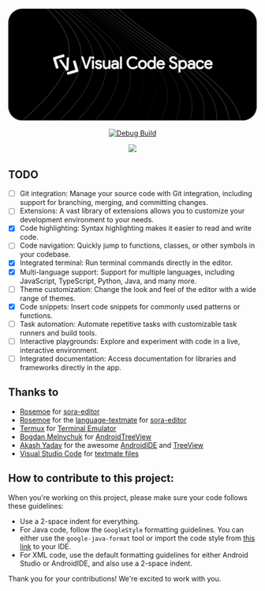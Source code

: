 ![Banner](./images/banner.png "app_banner")

<div align="center">
    
[![Debug Build](https://github.com/raredeveloperofc/Visual-Code-Space/actions/workflows/debug_build.yml/badge.svg)](https://github.com/raredeveloperofc/Visual-Code-Space/actions/workflows/debug_build.yml)

[![](https://dcbadge.vercel.app/api/server/4uTBTZeAgS)](https://discord.gg/4uTBTZeAgS)
</div>

## TODO
- [ ] Git integration: Manage your source code with Git integration, including support for branching, merging, and committing changes.
- [ ] Extensions: A vast library of extensions allows you to customize your development environment to your needs.
- [x] Code highlighting: Syntax highlighting makes it easier to read and write code.
- [ ] Code navigation: Quickly jump to functions, classes, or other symbols in your codebase.
- [X] Integrated terminal: Run terminal commands directly in the editor.
- [X] Multi-language support: Support for multiple languages, including JavaScript, TypeScript, Python, Java, and many more.
- [ ] Theme customization: Change the look and feel of the editor with a wide range of themes.
- [X] Code snippets: Insert code snippets for commonly used patterns or functions.
- [ ] Task automation: Automate repetitive tasks with customizable task runners and build tools.
- [ ] Interactive playgrounds: Explore and experiment with code in a live, interactive environment.
- [ ] Integrated documentation: Access documentation for libraries and frameworks directly in the app.

## Thanks to
- [Rosemoe](https://github.com/Rosemoe) for [sora-editor](https://github.com/Rosemoe/sora-editor)
- [Rosemoe](https://github.com/Rosemoe) for the [language-textmate](https://github.com/Rosemoe/sora-editor/tree/main/language-textmate) for [sora-editor](https://github.com/Rosemoe/sora-editor)
- [Termux](https://github.com/termux) for [Terminal Emulator](https://github.com/termux/termux-app)
- [Bogdan Melnychuk](https://github.com/bmelnychuk) for [AndroidTreeView](https://github.com/bmelnychuk/AndroidTreeView)
- [Akash Yadav](https://github.com/itsaky) for the awesome [AndroidIDE](https://github.com/AndroidIDEOfficial/AndroidIDE) and [TreeView](https://github.com/AndroidIDEOfficial/AndroidIDE/tree/dev/treeview)
- [Visual Studio Code](https://github.com/microsoft/vscode) for [textmate files](https://github.com/microsoft/vscode/tree/main/extensions)

## How to contribute to this project:

When you're working on this project, please make sure your code follows these guidelines:

- Use a 2-space indent for everything.
- For Java code, follow the `GoogleStyle` formatting guidelines. You can either use the `google-java-format` tool or import the code style from [this link](https://raw.githubusercontent.com/google/styleguide/gh-pages/intellij-java-google-style.xml) to your IDE.
- For XML code, use the default formatting guidelines for either Android Studio or AndroidIDE, and also use a 2-space indent.

Thank you for your contributions! We're excited to work with you.
